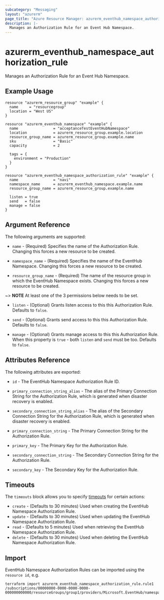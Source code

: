 ```yaml
---
subcategory: "Messaging"
layout: "azurerm"
page_title: "Azure Resource Manager: azurerm_eventhub_namespace_authorization_rule"
description: |-
  Manages an Authorization Rule for an Event Hub Namespace.
---
```


# azurerm_eventhub_namespace_authorization_rule

Manages an Authorization Rule for an Event Hub Namespace.

## Example Usage

```hcl
resource "azurerm_resource_group" "example" {
  name     = "resourcegroup"
  location = "West US"
}

resource "azurerm_eventhub_namespace" "example" {
  name                = "acceptanceTestEventHubNamespace"
  location            = azurerm_resource_group.example.location
  resource_group_name = azurerm_resource_group.example.name
  sku                 = "Basic"
  capacity            = 2

  tags = {
    environment = "Production"
  }
}

resource "azurerm_eventhub_namespace_authorization_rule" "example" {
  name                = "navi"
  namespace_name      = azurerm_eventhub_namespace.example.name
  resource_group_name = azurerm_resource_group.example.name

  listen = true
  send   = false
  manage = false
}
```

## Argument Reference

The following arguments are supported:

* `name` - (Required) Specifies the name of the Authorization Rule. Changing this forces a new resource to be created.

* `namespace_name` - (Required) Specifies the name of the EventHub Namespace. Changing this forces a new resource to be created.

* `resource_group_name` - (Required) The name of the resource group in which the EventHub Namespace exists. Changing this forces a new resource to be created.

~> **NOTE** At least one of the 3 permissions below needs to be set.

* `listen` - (Optional) Grants listen access to this this Authorization Rule. Defaults to `false`.

* `send` - (Optional) Grants send access to this this Authorization Rule. Defaults to `false`.

* `manage` - (Optional) Grants manage access to this this Authorization Rule. When this property is `true` - both `listen` and `send` must be too. Defaults to `false`.

## Attributes Reference

The following attributes are exported:

* `id` - The EventHub Namespace Authorization Rule ID.

* `primary_connection_string_alias` - The alias of the Primary Connection String for the Authorization Rule, which is generated when disaster recovery is enabled.

* `secondary_connection_string_alias` - The alias of the Secondary Connection String for the Authorization Rule, which is generated when disaster recovery is enabled.

* `primary_connection_string` - The Primary Connection String for the Authorization Rule.

* `primary_key` - The Primary Key for the Authorization Rule.

* `secondary_connection_string` - The Secondary Connection String for the Authorization Rule.

* `secondary_key` - The Secondary Key for the Authorization Rule.

## Timeouts



The `timeouts` block allows you to specify [timeouts](https://www.terraform.io/docs/configuration/resources.html#timeouts) for certain actions:

* `create` - (Defaults to 30 minutes) Used when creating the EventHub Namespace Authorization Rule.
* `update` - (Defaults to 30 minutes) Used when updating the EventHub Namespace Authorization Rule.
* `read` - (Defaults to 5 minutes) Used when retrieving the EventHub Namespace Authorization Rule.
* `delete` - (Defaults to 30 minutes) Used when deleting the EventHub Namespace Authorization Rule.

## Import

EventHub Namespace Authorization Rules can be imported using the `resource id`, e.g.

```shell
terraform import azurerm_eventhub_namespace_authorization_rule.rule1 /subscriptions/00000000-0000-0000-0000-000000000000/resourceGroups/group1/providers/Microsoft.EventHub/namespaces/namespace1/authorizationRules/rule1
```
